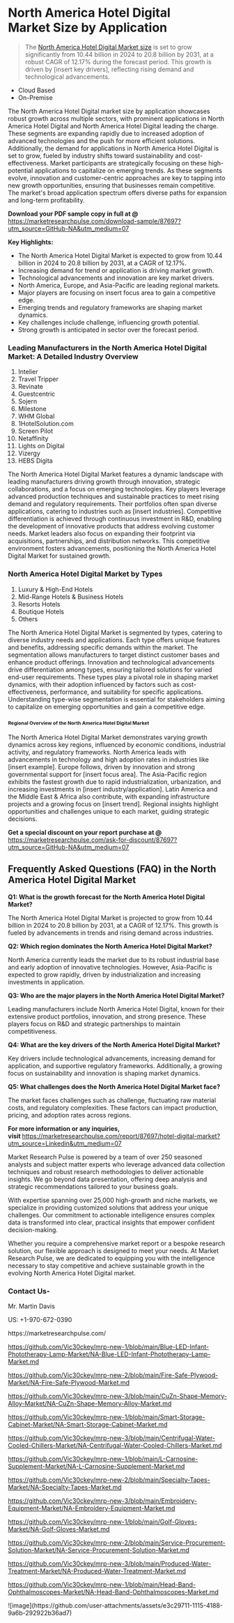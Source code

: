 <h1>North America Hotel Digital Market&nbsp;Size by Application</h1><blockquote><p>The <a href="https://marketresearchpulse.com/download-sample/87697?utm_source=GitHub-NA&amp;utm_medium=07">North America Hotel Digital Market size</a> is set to grow significantly from 10.44 billion in 2024 to 20.8 billion by 2031, at a robust CAGR of 12.17% during the forecast period. This growth is driven by [insert key drivers], reflecting rising demand and technological advancements.</p></blockquote><ul><li>Cloud Based <li> On-Premise</li></ul><p>The North America Hotel Digital market size by application showcases robust growth across multiple sectors, with prominent applications in North America Hotel Digital and North America Hotel Digital leading the charge. These segments are expanding rapidly due to increased adoption of advanced technologies and the push for more efficient solutions. Additionally, the demand for applications in North America Hotel Digital is set to grow, fueled by industry shifts toward sustainability and cost-effectiveness. Market participants are strategically focusing on these high-potential applications to capitalize on emerging trends. As these segments evolve, innovation and customer-centric approaches are key to tapping into new growth opportunities, ensuring that businesses remain competitive. The market's broad application spectrum offers diverse paths for expansion and long-term profitability.</p><p><strong>Download your PDF sample copy in full at @ </strong><a href="https://marketresearchpulse.com/download-sample/87697?utm_source=GitHub-NA&amp;utm_medium=07">https://marketresearchpulse.com/download-sample/87697?utm_source=GitHub-NA&amp;utm_medium=07</a></p><p><strong>Key Highlights: </strong></p><ul><li>The North America Hotel Digital Market is expected to grow from 10.44 billion in 2024 to 20.8 billion by 2031, at a CAGR of 12.17%.</li><li>Increasing demand for trend or application is driving market growth.</li><li>Technological advancements and innovation are key market drivers.</li><li>North America, Europe, and Asia-Pacific are leading regional markets.</li><li>Major players are focusing on insert focus area to gain a competitive edge.</li><li>Emerging trends and regulatory frameworks are shaping market dynamics.</li><li>Key challenges include challenge, influencing growth potential.</li><li>Strong growth is anticipated in sector over the forecast period.</li></ul><h3>Leading Manufacturers in the North America Hotel Digital Market: A Detailed Industry Overview</h3><ol><li>Intelier</li><li>Travel Tripper</li><li>Revinate</li><li>Guestcentric</li><li>Sojern</li><li>Milestone</li><li>WHM Global</li><li>1HotelSolution.com</li><li>Screen Pilot</li><li>Netaffinity</li><li>Lights on Digital</li><li>Vizergy</li><li>HEBS Digita</li></ol><div class="flex max-w-full flex-col flex-grow"><div class="min-h-8 text-message flex w-full flex-col items-end gap-2 whitespace-normal break-words [.text-message+&amp;]:mt-5" dir="auto" data-message-author-role="assistant" data-message-id="fd8432e4-4910-450d-b182-61b7bfb0a01f" data-message-model-slug="gpt-4o"><div class="flex w-full flex-col gap-1 empty:hidden first:pt-[3px]"><div class="markdown prose w-full break-words dark:prose-invert light"><p>The North America Hotel Digital Market features a dynamic landscape with leading manufacturers driving growth through innovation, strategic collaborations, and a focus on emerging technologies. Key players leverage advanced production techniques and sustainable practices to meet rising demand and regulatory requirements. Their portfolios often span diverse applications, catering to industries such as [insert industries]. Competitive differentiation is achieved through continuous investment in R&amp;D, enabling the development of innovative products that address evolving customer needs. Market leaders also focus on expanding their footprint via acquisitions, partnerships, and distribution networks. This competitive environment fosters advancements, positioning the North America Hotel Digital Market for sustained growth.</p></div></div></div></div><h3>North America Hotel Digital Market by Types</h3><ol><li>Luxury & High-End Hotels <li> Mid-Range Hotels & Business Hotels <li> Resorts Hotels <li> Boutique Hotels <li> Others</li></ol><div class="flex max-w-full flex-col flex-grow"><div class="min-h-8 text-message flex w-full flex-col items-end gap-2 whitespace-normal break-words [.text-message+&amp;]:mt-5" dir="auto" data-message-author-role="assistant" data-message-id="084470be-0bb7-4664-bddf-5156b4f41249" data-message-model-slug="gpt-4o-mini"><div class="flex w-full flex-col gap-1 empty:hidden first:pt-[3px]"><div class="markdown prose w-full break-words dark:prose-invert light"><p>The North America Hotel Digital Market is segmented by types, catering to diverse industry needs and applications. Each type offers unique features and benefits, addressing specific demands within the market. The segmentation allows manufacturers to target distinct customer bases and enhance product offerings. Innovation and technological advancements drive differentiation among types, ensuring tailored solutions for varied end-user requirements. These types play a pivotal role in shaping market dynamics, with their adoption influenced by factors such as cost-effectiveness, performance, and suitability for specific applications. Understanding type-wise segmentation is essential for stakeholders aiming to capitalize on emerging opportunities and gain a competitive edge.</p></div></div></div></div><h3><span style="font-size: 11px;">Regional Overview of the North America Hotel Digital Market</span></h3><div class="flex max-w-full flex-col flex-grow"><div class="min-h-8 text-message flex w-full flex-col items-end gap-2 whitespace-normal break-words [.text-message+&amp;]:mt-5" dir="auto" data-message-author-role="assistant" data-message-id="e9038762-ce64-4e30-91c9-9bd413514231" data-message-model-slug="gpt-4o-mini"><div class="flex w-full flex-col gap-1 empty:hidden first:pt-[3px]"><div class="markdown prose w-full break-words dark:prose-invert light"><p>The North America Hotel Digital Market demonstrates varying growth dynamics across key regions, influenced by economic conditions, industrial activity, and regulatory frameworks. North America leads with advancements in technology and high adoption rates in industries like [insert example]. Europe follows, driven by innovation and strong governmental support for [insert focus area]. The Asia-Pacific region exhibits the fastest growth due to rapid industrialization, urbanization, and increasing investments in [insert industry/application]. Latin America and the Middle East &amp; Africa also contribute, with expanding infrastructure projects and a growing focus on [insert trend]. Regional insights highlight opportunities and challenges unique to each market, guiding strategic decisions.</p></div></div></div></div><p><strong>Get a special discount on your report purchase at @ </strong><a href="https://marketresearchpulse.com/ask-for-discount/87697?utm_source=GitHub-NA&amp;utm_medium=07">https://marketresearchpulse.com/ask-for-discount/87697?utm_source=GitHub-NA&amp;utm_medium=07</a></p><h2>Frequently Asked Questions (FAQ) in the North America Hotel Digital Market</h2><p><strong>Q1: What is the growth forecast for the North America Hotel Digital Market?</strong></p><p>The North America Hotel Digital Market is projected to grow from 10.44 billion in 2024 to 20.8 billion by 2031, at a CAGR of 12.17%. This growth is fueled by advancements in trends and rising demand across industries.</p><p><strong>Q2: Which region dominates the North America Hotel Digital Market?</strong></p><p>North America currently leads the market due to its robust industrial base and early adoption of innovative technologies. However, Asia-Pacific is expected to grow rapidly, driven by industrialization and increasing investments in application.</p><p><strong>Q3: Who are the major players in the North America Hotel Digital Market?</strong></p><p>Leading manufacturers include North America Hotel Digital, known for their extensive product portfolios, innovation, and strong presence. These players focus on R&amp;D and strategic partnerships to maintain competitiveness.</p><p><strong>Q4: What are the key drivers of the North America Hotel Digital Market?</strong></p><p>Key drivers include technological advancements, increasing demand for application, and supportive regulatory frameworks. Additionally, a growing focus on sustainability and innovation is shaping market dynamics.</p><p><strong>Q5: What challenges does the North America Hotel Digital Market face?</strong></p><p>The market faces challenges such as challenge, fluctuating raw material costs, and regulatory complexities. These factors can impact production, pricing, and adoption rates across regions.</p><p><strong>For more information or any inquiries, visit&nbsp;</strong><a href="https://marketresearchpulse.com/report/87697/hotel-digital-market?utm_source=Linkedin&utm_medium=07">https://marketresearchpulse.com/report/87697/hotel-digital-market?utm_source=Linkedin&utm_medium=07</a></p><p>Market Research Pulse is powered by a team of over 250 seasoned analysts and subject matter experts who leverage advanced data collection techniques and robust research methodologies to deliver actionable insights. We go beyond data presentation, offering deep analysis and strategic recommendations tailored to your business goals.</p><p>With expertise spanning over 25,000 high-growth and niche markets, we specialize in providing customized solutions that address your unique challenges. Our commitment to actionable intelligence ensures complex data is transformed into clear, practical insights that empower confident decision-making.</p><p>Whether you require a comprehensive market report or a bespoke research solution, our flexible approach is designed to meet your needs. At Market Research Pulse, we are dedicated to equipping you with the intelligence necessary to stay competitive and achieve sustainable growth in the evolving North America Hotel Digital market.</p><h3><strong>Contact Us-</strong></h3><p>Mr. Martin Davis</p><p>US: +1-970-672-0390</p><p>https://marketresearchpulse.com/</p><p><a href="https://github.com/Vic30ckey/mrp-new-1/blob/main/Blue-LED-Infant-Phototherapy-Lamp-Market/NA-Blue-LED-Infant-Phototherapy-Lamp-Market.md">https://github.com/Vic30ckey/mrp-new-1/blob/main/Blue-LED-Infant-Phototherapy-Lamp-Market/NA-Blue-LED-Infant-Phototherapy-Lamp-Market.md</a></p><p><a href="https://github.com/Vic30ckey/mrp-new-2/blob/main/Fire-Safe-Plywood-Market/NA-Fire-Safe-Plywood-Market.md">https://github.com/Vic30ckey/mrp-new-2/blob/main/Fire-Safe-Plywood-Market/NA-Fire-Safe-Plywood-Market.md</a></p><p><a href="https://github.com/Vic30ckey/mrp-new-3/blob/main/CuZn-Shape-Memory-Alloy-Market/NA-CuZn-Shape-Memory-Alloy-Market.md">https://github.com/Vic30ckey/mrp-new-3/blob/main/CuZn-Shape-Memory-Alloy-Market/NA-CuZn-Shape-Memory-Alloy-Market.md</a></p><p><a href="https://github.com/Vic30ckey/mrp-new-1/blob/main/Smart-Storage-Cabinet-Market/NA-Smart-Storage-Cabinet-Market.md">https://github.com/Vic30ckey/mrp-new-1/blob/main/Smart-Storage-Cabinet-Market/NA-Smart-Storage-Cabinet-Market.md</a></p><p><a href="https://github.com/Vic30ckey/mrp-new-3/blob/main/Centrifugal-Water-Cooled-Chillers-Market/NA-Centrifugal-Water-Cooled-Chillers-Market.md">https://github.com/Vic30ckey/mrp-new-3/blob/main/Centrifugal-Water-Cooled-Chillers-Market/NA-Centrifugal-Water-Cooled-Chillers-Market.md</a></p><p><a href="https://github.com/Vic30ckey/mrp-new-1/blob/main/L-Carnosine-Supplement-Market/NA-L-Carnosine-Supplement-Market.md">https://github.com/Vic30ckey/mrp-new-1/blob/main/L-Carnosine-Supplement-Market/NA-L-Carnosine-Supplement-Market.md</a></p><p><a href="https://github.com/Vic30ckey/mrp-new-2/blob/main/Specialty-Tapes-Market/NA-Specialty-Tapes-Market.md">https://github.com/Vic30ckey/mrp-new-2/blob/main/Specialty-Tapes-Market/NA-Specialty-Tapes-Market.md</a></p><p><a href="https://github.com/Vic30ckey/mrp-new-3/blob/main/Embroidery-Equipment-Market/NA-Embroidery-Equipment-Market.md">https://github.com/Vic30ckey/mrp-new-3/blob/main/Embroidery-Equipment-Market/NA-Embroidery-Equipment-Market.md</a></p><p><a href="https://github.com/Vic30ckey/mrp-new-1/blob/main/Golf-Gloves-Market/NA-Golf-Gloves-Market.md">https://github.com/Vic30ckey/mrp-new-1/blob/main/Golf-Gloves-Market/NA-Golf-Gloves-Market.md</a></p><p><a href="https://github.com/Vic30ckey/mrp-new-2/blob/main/Service-Procurement-Solution-Market/NA-Service-Procurement-Solution-Market.md">https://github.com/Vic30ckey/mrp-new-2/blob/main/Service-Procurement-Solution-Market/NA-Service-Procurement-Solution-Market.md</a></p><p><a href="https://github.com/Vic30ckey/mrp-new-3/blob/main/Produced-Water-Treatment-Market/NA-Produced-Water-Treatment-Market.md">https://github.com/Vic30ckey/mrp-new-3/blob/main/Produced-Water-Treatment-Market/NA-Produced-Water-Treatment-Market.md</a></p><p><a href="https://github.com/Vic30ckey/mrp-new-1/blob/main/Head-Band-Ophthalmoscopes-Market/NA-Head-Band-Ophthalmoscopes-Market.md">https://github.com/Vic30ckey/mrp-new-1/blob/main/Head-Band-Ophthalmoscopes-Market/NA-Head-Band-Ophthalmoscopes-Market.md</a></p>
![image](https://github.com/user-attachments/assets/e3c29711-1115-4188-9a6b-292922b36ad7)
